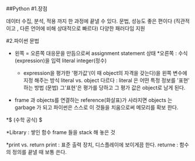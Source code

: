 ##Python
#1.장점 

데이터 수집, 분석, 적용 까지 한 과정에 끝낼 수 있다.
문법, 성능도 좋은 편이다 (직관적이고 , 다른 언어에 비해 상대적으로 빠르다)
다양한 패러다임 지원

#2.파이썬 문법

* 왼쪽 = 오른쪽 
  대응문을 만듬으로써 assignment statement 상태
  *오른쪽 : 수식(expression)을 입력
            literal integer(정수)
            
  * expression을 평가한 '평가값'(이 때 object의 자격을 갖는다)을 왼쪽 변수에 지정 해주는 방식 
    literal vs. object 다르다
    : literal 은 어떤 특정 정보를 '표현' 하는 방법 (문법)
                               그'표현'은 평가를 당하고 
                                       그 평가 값은 object로 남게 된다. 
                                       
* frame 과 objects를 연결하는 reference(화살표)가 사라지면 objects 는 garbage 가 되고 
  파이썬은 스스로 이 것들을 치움으로써 메모리를 확보 한다.

*$ (수학 공식) $

*Library : 쌓인 함수 frame 들을 stack 해 놓은 것 

*print vs. return
  print : 표준 출력 장치, 디스플레이에 보이게끔 한다.
  returne : 함수의 정의를 끝낼 때 보통 쓴다.
 

